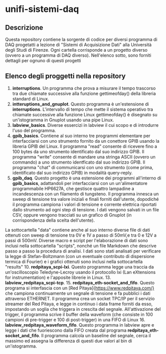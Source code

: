 # unifi-sistemi-daq

## Descrizione

Questa repository contiene la sorgente di codice per diversi programma di DAQ progetatti a lezione di "Sistemi di Acquisizione Dati" alla Università degli Studi di Firenze. Ogni cartella corrisponde a un progetto diverso (ovvero a un programma di DAQ diverso). Nell'elenco sotto, sono forniti dettagli per ognuno di questi progetti

## Elenco degli proggetti nella repository

1. **interruptions**. Un programma che prova a misurare il tempo trascorso tra due chiamate successive alla funzione gettimeofday() della libreria standard di Linux.
2. **intteruptions_and_gnuplot**. Questo programma è un'estensione di **interruptions**. L'intervallo di tempo che mette il sistema operativo tra chiamate successive alla funzione Linux gettimeofday() è disegnato su un'istogramma in Gnuplot usando una pipe Linux.
3. **labview_basics**. Diverse essercizi in labview il cui scopo e di introdurre l'uso del programma.
4. **gpib_basics**. Contiene al suo interno tre programmi elementare per interfacciarsi con uno strumento fornito da un conettore GPIB usando la libreria GPIB del Linux. Il programma "read" consente di ricevere fino a 100 bytes da uno strumento identificato dal suo indirizzo GPIB. Il programma "write" consente di mandare una stringa ASCII (ovvero un commando) a uno strumento identficato dal suo indirizzo GPIB. Il programma "chat" di communicarsi con uno strumento (come prima, identificato dal suo indirizzo GPIB) in modalità query-reply.
7. **gpib_daq**. Questo progetto è una estensione dei programmi all'interno di **gpib_basics**, adattandoli per interfacciarsi con un un'alimentatore programmabile HP6627A, che gestisce quattro lampadine a incandescenza con un filamento di tungsteno. Il programma innesca un sweep di tensione tra valore iniziali e finali forniti dall'utente, dopodiché il programma campiona i valori di tensione e corrente elettrica riportati dallo strumento ad ogni step di tensione. I dati vengono salvati in un file CSV, oppure vengono tracciati su un grafico di Gnuplot (in corrispondenza della scelta dell'utente).

La sottocartella "data" contiene anche al suo interno diverse file di dati ottenuti con sweep di tensione tra 0V e 1V a passo di 50mV,e tra 0 e 12V a passi di 500mV. Diverse macro e script per l'elaborazione di dati sono inclusi nella sottocartella "scripts", nonché un file Markdown che descrive passo a passo la procedura di analisi. I dati sono stati analisati per verificare la legge di Stefan-Boltzmann (con un eventuale contributo di dispersione termica di Fourier) e i grafici ottenuti sono inclusi nella sottocartella "results"
10. **redpitaya_scpi-lxi**. Questo programma legge una traccia da un'oscilloscopio Teledyne-Lecroy usando il protocollo lxi (Lan eXtensions for instrumentation) e l'apposite librerie in Linux.
13. **labview_redpitaya_scpi-tcp**. 
15. **redpitaya_eth-socket_and_fifo**. Questo programa si interfascia con un [Red Pitaya]{https://www.redpitaya.com/} che campiona continuamente un segnale di tensione e fa pubblici i dati attraverso ETHERNET. Il programma crea un socket TPC/IP per il servizio streamer del Red Pitaya, e legge in continuo i data frame forniti da esso, impostando un soglia che triggera in crescita del segnale. All'attivazione del trigger, il programma scrive il buffer della waveform (che consiste in 100 campioni di pre-trigger e 100 di post-trigger) in una FIFO di Linux
16. **labview_redpitaya_waveform_fifo**. Questo programma in labview apre e legge i dati che fuoriescono dalla FIFO creata dal programa **redpitaya_eth-socket_and_fifo**. Il programma calcola un baseline del segnale, cerca il massimo ed assegna la differenza di questi due valori al bin di un'istogramma.
